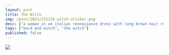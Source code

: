 ```yaml
---
layout: post
title: The Witch
img: /post/2023/231218_witch-sticker.png
desc: ["a woman in an italian rennaisance dress with long brown hair reading a letter."]
tags: ["bard and witch", "the witch"]
published: false
---
```


<a href="/assets/img/post/2023/231215_witch-sticker.png"><img src="/assets/img/post/2023/231215_witch-sticker.png"></a>
